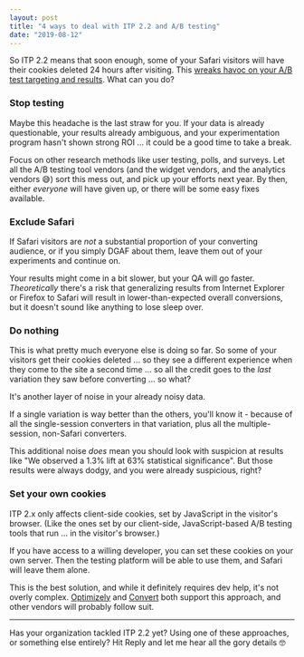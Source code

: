 ```yaml
---
layout: post
title: "4 ways to deal with ITP 2.2 and A/B testing"
date: "2019-08-12"
---
```


So ITP 2.2 means that soon enough, some of your Safari visitors will have their cookies deleted 24 hours after visiting. This [wreaks havoc on your A/B test targeting and results](https://briandavidhall.com/itp-2-2-and-a-b-testing-are-we-screwed/). What can you do?

### Stop testing

Maybe this headache is the last straw for you. If your data is already questionable, your results already ambiguous, and your experimentation program hasn't shown strong ROI ... it could be a good time to take a break.

Focus on other research methods like user testing, polls, and surveys. Let all the A/B testing tool vendors (and the widget vendors, and the analytics vendors 😅) sort this mess out, and pick up your efforts next year. By then, either _everyone_ will have given up, or there will be some easy fixes available.

### Exclude Safari

If Safari visitors are _not_ a substantial proportion of your converting audience, or if you simply DGAF about them, leave them out of your experiments and continue on.

Your results might come in a bit slower, but your QA will go faster. _Theoretically_ there's a risk that generalizing results from Internet Explorer or Firefox to Safari will result in lower-than-expected overall conversions, but it doesn't sound like anything to lose sleep over.

### Do nothing

This is what pretty much everyone else is doing so far. So some of your visitors get their cookies deleted ... so they see a different experience when they come to the site a second time ... so all the credit goes to the _last_ variation they saw before converting ... so what?

It's another layer of noise in your already noisy data.

If a single variation is way better than the others, you'll know it - because of all the single-session converters in that variation, plus all the multiple-session, non-Safari converters.

This additional noise _does_ mean you should look with suspicion at results like "We observed a 1.3% lift at 63% statistical significance". But those results were always dodgy, and you were already suspicious, right?

### Set your own cookies

ITP 2.x only affects client-side cookies, set by JavaScript in the visitor's browser. (Like the ones set by our client-side, JavaScript-based A/B testing tools that run ... in the visitor's browser.)

If you have access to a willing developer, you can set these cookies on your own server. Then the testing platform will be able to use them, and Safari will leave them alone.

This is the best solution, and while it definitely requires dev help, it's not overly complex. [Optimizely](https://help.optimizely.com/Set_Up_Optimizely/Intelligent_Tracking_Protection_and_Optimizely) and [Convert](https://blog.convert.com/itp-2-2-impact-abtesting-users.html) both support this approach, and other vendors will probably follow suit.

* * *

Has your organization tackled ITP 2.2 yet? Using one of these approaches, or something else entirely? Hit Reply and let me hear all the gory details 🤓
